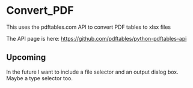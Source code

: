 # Convert_PDF

This uses the pdftables.com API to convert PDF tables to xlsx files

The API page is here: https://github.com/pdftables/python-pdftables-api

## Upcoming

In the future I want to include a file selector and an output dialog box. Maybe a type selector too.
